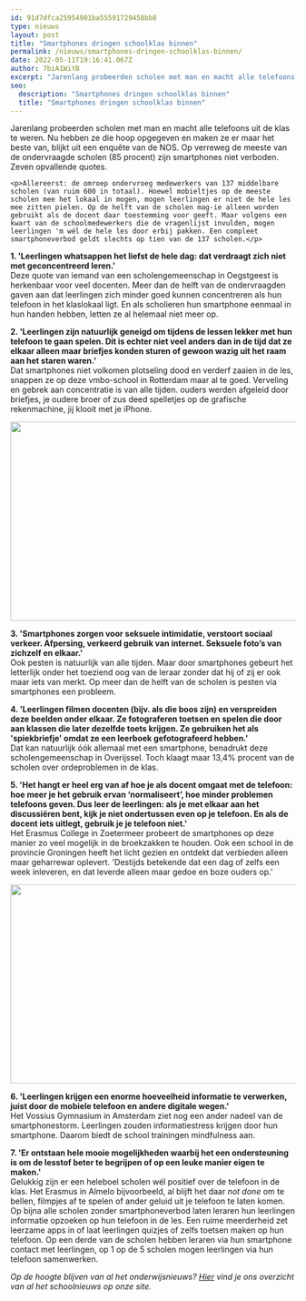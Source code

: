```yaml
---
id: 91d7dfca25954901ba55591729458bb8
type: nieuws
layout: post
title: "Smartphones dringen schoolklas binnen"
permalink: /nieuws/smartphones-dringen-schoolklas-binnen/
date: 2022-05-11T19:16:41.067Z
author: 7biA1WiYB
excerpt: "Jarenlang probeerden scholen met man en macht alle telefoons uit de klas te weren. Nu hebben ze die hoop opgegeven en maken ze er maar het beste van, blijkt uit een enquête van de NOS. Op verreweg de meeste van de ondervraagde scholen (85 procent) zijn smartphones niet verboden. Zeven opvallende quotes.  "
seo:
  description: "Smartphones dringen schoolklas binnen"
  title: "Smartphones dringen schoolklas binnen"
---
```

Jarenlang probeerden scholen met man en macht alle telefoons uit de klas te weren. Nu hebben ze die hoop opgegeven en maken ze er maar het beste van, blijkt uit een enquête van de NOS. Op verreweg de meeste van de ondervraagde scholen (85 procent) zijn smartphones niet verboden. Zeven opvallende quotes.  

    <p>Allereerst: de omroep ondervroeg medewerkers van 137 middelbare scholen (van ruim 600 in totaal). Hoewel mobieltjes op de meeste scholen mee het lokaal in mogen, mogen leerlingen er niet de hele les mee zitten pielen. Op de helft van de scholen mag-ie alleen worden gebruikt als de docent daar toestemming voor geeft. Maar volgens een kwart van de schoolmedewerkers die de vragenlijst invulden, mogen leerlingen 'm wél de hele les door erbij pakken. Een compleet smartphoneverbod geldt slechts op tien van de 137 scholen.</p>
<p><strong>1. 'Leerlingen whatsappen het liefst de hele dag: dat verdraagt zich niet met geconcentreerd leren.'</strong><br>Deze quote van iemand van een scholengemeenschap in Oegstgeest is herkenbaar voor veel docenten. Meer dan de helft van de ondervraagden gaven aan dat leerlingen zich minder goed kunnen concentreren als hun telefoon in het klaslokaal ligt. En als scholieren hun smartphone eenmaal in hun handen hebben, letten ze al helemaal niet meer op.</p>
<p><strong>2. 'Leerlingen zijn natuurlijk geneigd om tijdens de lessen lekker met hun telefoon te gaan spelen. Dit is echter niet veel anders dan in de tijd dat ze elkaar alleen maar briefjes konden sturen of gewoon wazig uit het raam aan het staren waren.'</strong><br>Dat smartphones niet volkomen plotseling dood en verderf zaaien in de les, snappen ze op deze vmbo-school in Rotterdam maar al te goed. Verveling en gebrek aan concentratie is van alle tijden. ouders werden afgeleid door briefjes, je oudere broer of zus deed spelletjes op de grafische rekenmachine, jij klooit met je iPhone.</p>
<p><div class="media media-element-container media-default"><div id="file-2440" class="file file-image file-image-jpeg">

        
  
  <div class="content">
    <img title="Foto: ANP" height="350" width="850" class="media-element file-default" src="https://7dagen.netlify.app/sites/default/files/smartphone3.jpg" alt="">  </div>

  
</div>
</div>
<p><strong>3. 'Smartphones zorgen voor seksuele intimidatie, verstoort sociaal verkeer. Afpersing, verkeerd gebruik van internet. Seksuele foto’s van zichzelf en elkaar.'</strong><br>Ook pesten is natuurlijk van alle tijden. Maar door smartphones gebeurt het letterlijk onder het toeziend oog van de leraar zonder dat hij of zij er ook maar iets van merkt. Op meer dan de helft van de scholen is pesten via smartphones een probleem.</p>
<p><strong>4. 'Leerlingen filmen docenten (bijv. als die boos zijn) en verspreiden deze beelden onder elkaar. Ze fotograferen toetsen en spelen die door aan klassen die later dezelfde toets krijgen. Ze gebruiken het als 'spiekbriefje' omdat ze een leerboek gefotografeerd hebben.' </strong><br>Dat kan natuurlijk óók allemaal met een smartphone, benadrukt deze scholengemeenschap in Overijssel. Toch klaagt maar 13,4% procent van de scholen over ordeproblemen in de klas.</p>
<p><strong>5. 'Het hangt er heel erg van af hoe je als docent omgaat met de telefoon: hoe meer je het gebruik ervan ‘normaliseert’, hoe minder problemen telefoons geven. Dus leer de leerlingen: als je met elkaar aan het discussiëren bent, kijk je niet ondertussen even op je telefoon. En als de docent iets uitlegt, gebruik je je telefoon niet.' </strong><br>Het Erasmus College in Zoetermeer probeert de smartphones op deze manier zo veel mogelijk in de broekzakken te houden. Ook een school in de provincie Groningen heeft het licht gezien en ontdekt dat verbieden alleen maar geharrewar oplevert. 'Destijds betekende dat een dag of zelfs een week inleveren, en dat leverde alleen maar gedoe en boze ouders op.'</p>
<p><div class="media media-element-container media-default"><div id="file-2441" class="file file-image file-image-png">

        
  
  <div class="content">
    <img title="Foto: ANP" height="350" width="850" class="media-element file-default" src="https://7dagen.netlify.app/sites/default/files/smartphone2.png" alt="">  </div>

  
</div>
</div>
<p><strong>6. 'Leerlingen krijgen een enorme hoeveelheid informatie te verwerken, juist door de mobiele telefoon en andere digitale wegen.'</strong><br>Het Vossius Gymnasium in Amsterdam ziet nog een ander nadeel van de smartphonestorm. Leerlingen zouden informatiestress krijgen door hun smartphone. Daarom biedt de school trainingen mindfulness aan.</p>
<p><strong>7. 'Er ontstaan hele mooie mogelijkheden waarbij het een ondersteuning is om de lesstof beter te begrijpen of op een leuke manier eigen te maken.'</strong><br>Gelukkig zijn er een heleboel scholen wél positief over de telefoon in de klas. Het Erasmus in Almelo bijvoorbeeld, al blijft het daar <em>not done</em> om te bellen, filmpjes af te spelen of ander geluid uit je telefoon te laten komen. Op bijna alle scholen zonder smartphoneverbod laten leraren hun leerlingen informatie opzoeken op hun telefoon in de les. Een ruime meerderheid zet leerzame apps in of laat leerlingen quizjes of zelfs toetsen maken op hun telefoon. Op een derde van de scholen hebben leraren via hun smartphone contact met leerlingen, op 1 op de 5 scholen mogen leerlingen via hun telefoon samenwerken.</p>
<p><em>Op de hoogte blijven van al het onderwijsnieuws? <a href="https://7dagen.netlify.app/onderwijsnieuws">Hier</a> vind je ons overzicht van al het schoolnieuws op onze site.</em></p>  
